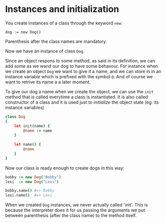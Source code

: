 # Instances and initialization

You create instances of a class through the keyword `new`:

```CofeeScript
dog := new Dog()
```

Parenthesis after the class names are mandatory.

Now we have an instance of class `Dog`.

Since an object respons to some method, as said in its definition, we can add some as we wand our dog to have some behavour. For instance when we create an object `Dog` we want to give it a name, and we can store in in an instance variable which is prefixed with the symbol `@`. And of course we want to retrive its name a a later moment.

To give our dog a name when we create the object, we can use the `init` method that is called everytime a class is instantiated. It is also called constructor of a class and it is used just to *initialize* the object state (eg. its instance variables)

```CoffeeScript
class Dog
{
    let init(name) {
        @name := name
    }
    
    let name() {
        @name
    }
}
``` 

Now our class is ready enough to create dogs in this way:

```CoffeeScript
bobby := new Dog("Bobby")
lexi  := new Dog("Lexi")

bobby.name() #=> Bobby
lexi.name()  #=> Lexi
```

When we created `Dog` instances, we never actually called 'init'. This is because the interpreter does it for us passing the arguments we put between parenthesis (after the class name) to the method itself.


























